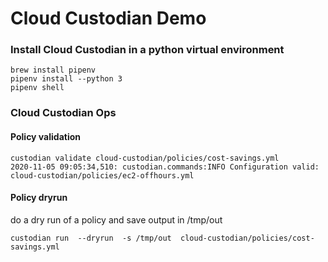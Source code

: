 # Cloud Custodian Demo

### Install Cloud Custodian in a python virtual environment

```
brew install pipenv
pipenv install --python 3
pipenv shell
```

### Cloud Custodian Ops

#### Policy validation

```
custodian validate cloud-custodian/policies/cost-savings.yml
2020-11-05 09:05:34,510: custodian.commands:INFO Configuration valid: cloud-custodian/policies/ec2-offhours.yml
```

#### Policy dryrun

do a dry run of a policy and save output in /tmp/out

```
custodian run  --dryrun  -s /tmp/out  cloud-custodian/policies/cost-savings.yml
```
